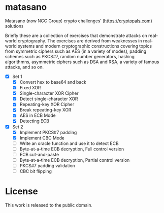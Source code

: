 # matasano
Matasano (now NCC Group) crypto challenges' (https://cryptopals.com) solutions

Briefly these are a collection of exercises that demonstrate attacks on real-world cryptography.
The exercises are derived from weaknesses in real-world systems and modern cryptographic
constructions covering topics from symmetric ciphers such as AES (in a variety of modes), padding
schemes such as PKCS#7, random number generators, hashing algorithmns, asymmetric ciphers such as
DSA and RSA, a variety of famous attacks, and so on.

- [x] Set 1
  - [x] Convert hex to base64 and back
  - [x] Fixed XOR
  - [x] Single-character XOR Cipher
  - [x] Detect single-character XOR
  - [x] Repeating-key XOR Cipher
  - [x] Break repeating-key XOR
  - [x] AES in ECB Mode
  - [x] Detecting ECB
- [x] Set 2
  - [x] Implement PKCS#7 padding
  - [x] Implement CBC Mode
  - [ ] Write an oracle function and use it to detect ECB
  - [ ] Byte-at-a-time ECB decryption, Full control version
  - [ ] ECB cut-and-paste
  - [ ] Byte-at-a-time ECB decryption, Partial control version
  - [ ] PKCS#7 padding validation
  - [ ] CBC bit flipping

# License
This work is released to the public domain.
